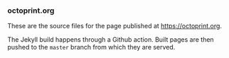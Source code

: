 ### octoprint.org

These are the source files for the page published at https://octoprint.org.

The Jekyll build happens through a Github action. Built pages are then pushed to the `master`
branch from which they are served.
